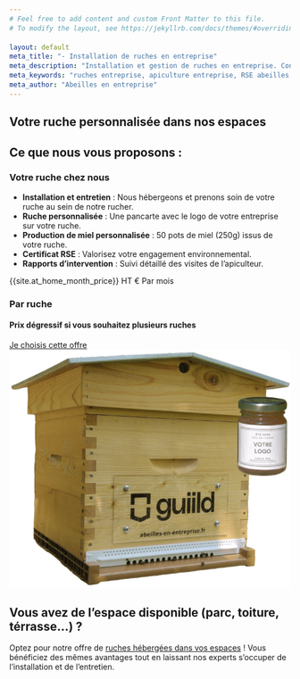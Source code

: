 ```yaml
---
# Feel free to add content and custom Front Matter to this file.
# To modify the layout, see https://jekyllrb.com/docs/themes/#overriding-theme-defaults

layout: default
meta_title: "- Installation de ruches en entreprise"
meta_description: "Installation et gestion de ruches en entreprise. Contribuez à la biodiversité avec nos solutions clé en main d'apiculture pour les entreprises."
meta_keywords: "ruches entreprise, apiculture entreprise, RSE abeilles, biodiversité entreprise, installation ruches professionnelles"
meta_author: "Abeilles en entreprise"
---
```


<section id="accueil" class="hero hero-offer-page">
    <h1>Votre ruche personnalisée dans nos espaces</h1>
</section>

<section class="offres">
    <h2>Ce que nous vous proposons :</h2>
        <div class="offres-grid">
            <div class="offre-card">
                <h3>Votre ruche chez nous</h3>
                <ul class="offre-details">
                    <li><strong>Installation et entretien</strong> : Nous hébergeons et prenons soin de votre ruche au sein de notre rucher.</li>
                    <li><strong>Ruche personnalisée</strong> : Une pancarte avec le logo de votre entreprise sur votre ruche.</li>
                    <li><strong>Production de miel personnalisée</strong> : 50 pots de miel (250g) issus de votre ruche.</li>
                    <li><strong>Certificat RSE</strong> : Valorisez votre engagement environnemental.</li>
                    <li><strong>Rapports d’intervention</strong> : Suivi détaillé des visites de l’apiculteur.</li>
                </ul>
                <div class="offre-prix-container">
                    <div class="prix-options">
                        <div class="prix-option">
                            <span class="prix-montant">{{site.at_home_month_price}} HT €</span>
                            <span class="prix-periode">Par mois</span>
                        </div>
                    </div>
                    <h3>Par ruche</h3>
                    <h4>Prix dégressif si vous souhaitez plusieurs ruches</h4>
                </div>
                <a href="/#contact" class="cta-button">Je choisis cette offre</a>
            </div>
        <div class="offre-image">
            <img src="/assets/images/ruche_et_pots_transparent2.png" alt="Pot avec logo entreprise">
        </div>
    </div>
</section>

<section class="offres-autre">
    <h2>Vous avez de l’espace disponible (parc, toiture, térrasse...) ?</h2>
    <p>Optez pour notre offre de <a href="/vos-ruches-dans-vos-espaces.html">ruches hébergées dans vos espaces</a> ! Vous bénéficiez des mêmes avantages tout en laissant nos experts s’occuper de l’installation et de l’entretien.</p>
</section>